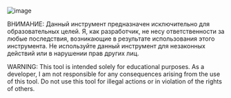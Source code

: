 ![image](https://github.com/user-attachments/assets/31a00226-05a9-4d20-aaae-6fa7fc4ef1da)

ВНИМАНИЕ:
Данный инструмент предназначен исключительно для образовательных целей. Я, как разработчик, не несу ответственности за любые последствия, возникающие в результате использования этого инструмента. 
Не используйте данный инструмент для незаконных действий или в нарушении прав других лиц.

WARNING:
This tool is intended solely for educational purposes. As a developer, I am not responsible for any consequences arising from the use of this tool. 
Do not use this tool for illegal actions or in violation of the rights of others.
